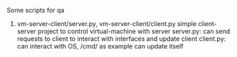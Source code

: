Some scripts for qa
1. vm-server-client/server.py, vm-server-client/client.py
   simple client-server project to control virtual-machine with server
   server.py: can send requests to client to interact with interfaces and update client
   client.py: can interact with OS, /cmd/ as example
              can update itself
